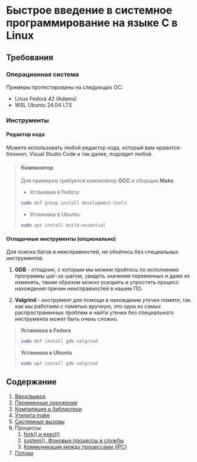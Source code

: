 # Быстрое введение в системное программирование на языке C в Linux

## Требования

### Операционная система
Примеры протестированы на следующих ОС: 
- Linux Fedora 42 (Adams)
- WSL Ubuntu 24.04 LTS

### Инструменты

#### Редактор кода
Можете использовать любой редактор кода, который вам нравится- блокнот, Visual Studio Code и так далее, подойдет любой. 

> #### Компилятор
> Для примеров требуется компилятор **GCC** и сборщик **Make**
> - Установка в Fedora:
> ```bash
> sudo dnf group install development-tools
> ```
> - Установка в Ubuntu:
> ```bash
> sudo apt install build-essential
> ```

#### Отладочные инструменты (опционально)
Для поиска багов и неисправностей, не обойтись без специальных инструментов.
1. **GDB** - отладчик, с которым мы можем пройтись по исполнению программы шаг-за-шагом, увидеть значения переменных и даже их изменять, таким образом можно ускорить и упростить процесс нахождения причин неисправностей в нашем ПО.

2. **Valgrind** - инструмент для помощи в нахождении *утечек памяти*, так как мы работаем с памятью вручную, это одна из самых распространенных проблем и найти утечки без специального инструмента может быть очень сложно.

> **Установка в Fedora**
> ```bash
> sudo dnf install gdb valgrind
> ```

> **Установка в Ubuntu**
> ```bash
> sudo apt install gdb valgrind
> ```

## Содержание
1. [Ввод/вывод](linux-c-system-programming-essentials-p0-io.md)
2. [Переменные окружения](linux-c-system-programming-essentials-p1-env-vars.md)
2. [Компиляция и библиотеки](linux-c-system-programming-essentials-p2-compilation.md)
3. [Утилита make](linux-c-system-programming-essentials-p3-make-util.md)
4. [Системные вызовы](linux-c-system-programming-essentials-p4-syscalls)
5. Процессы
    1. [fork() и execl()](linux-c-system-programming-essentials-p5-processes-p0.md)
    2. [system(), Фоновые процессы и службы](linux-c-system-programming-essentials-p6-processes-p1.md)
    3. [Коммуникация между процессами (IPC)](linux-c-system-programming-essentials-p7-processes-p2.md)
6. [Потоки](linux-c-system-programming-essentials-p8-threads.md)
